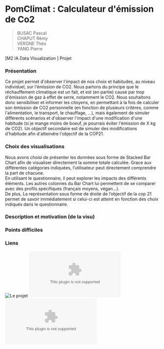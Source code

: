 # PomClimat : Calculateur d'émission de Co2 
> BUSAC Pascal  
> CHAPUT Rémy  
> VERGNE Théo  
> YANG Pierre  

[M2 IA Data Visualization ] Projet

### Présentation 

Ce projet permet d'observer l'impact de nos choix et habitudes, au niveau individuel, sur l'émission de CO2. Nous partons du principe que le réchauffement climatique est un fait, et est (en partie) causé par trop d'émission de gaz à effet de serre, notamment le CO2. Nous souhaitons donc sensibiliser et informer les citoyens, en permettant à la fois de calculer son émission de CO2 personnelle (en fonction de plusieurs critères, comme l'alimentation, le transport, le chauffage, ...), mais également de simuler différents scénarios et d'observer l'impact d'une modification d'une habitude (si je mange moins de boeuf, je pourrais éviter l'émission de X kg de CO2). Un objectif secondaire est de simuler des modifications d'habitude afin d'atteindre l'objectif de la COP21.

### Choix des visualisations

Nous avons choisi de présenter les données sous forme de Stacked Bar Chart afin de visualiser directement la somme totale calculée.
Grace aux différentes catégories indiquées, l’utilisateur peut directement comprendre la part de chacune.   
En utilisant le questionnaire, il peut explorer les impacts des différents éléments.
Les autres colonnes du Bar Chart lui permettent de se comparer avec des profils spécifiques (français moyens, végan...).  
De plus, La représentation sous forme de droite de l’objectif de la cop 21 permet de savoir immédiatement si celui-ci est atteint en fonction des choix indiqués dans le questionnaire. 

### Description et motivation (de la visu)


### Points difficiles



### Liens


![Le projet](https://lifehabitschanger.github.io/)
![Les données](https://github.com/LifeHabitsChanger/lifehabitschanger.github.io/blob/master/Data.csv)
![Le detail des données alimentaires](https://github.com/LifeHabitsChanger/lifehabitschanger.github.io/blob/master/Data_alimentaire.csv)
